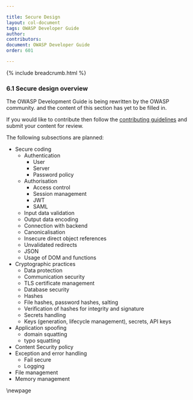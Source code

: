 ```yaml
---

title: Secure Design
layout: col-document
tags: OWASP Developer Guide
author:
contributors:
document: OWASP Developer Guide
order: 601

---
```


{% include breadcrumb.html %}
### 6.1 Secure design overview

The OWASP Development Guide is being rewritten by the OWASP community.
and the content of this section has yet to be filled in.

If you would like to contribute then follow the 
[contributing guidelines](https://github.com/OWASP/www-project-developer-guide/blob/main/CONTRIBUTING.md)
and submit your content for review.

The following subsections are planned:

  * Secure coding
    * Authentication
      * User
      * Server
      * Password policy
    * Authorisation
      * Access control
      * Session management
      * JWT
      * SAML
    * Input data validation
    * Output data encoding
    * Connection with backend
    * Canonicalisation
    * Insecure direct object references
    * Unvalidated redirects
    * JSON
    * Usage of DOM and functions
  * Cryptographic practices
    * Data protection
    * Communication security
    * TLS certificate management
    * Database security
    * Hashes 
    * File hashes, password hashes, salting
    * Verification of hashes for integrity and signature	
    * Secrets handling
    * Keys (generation, lifecycle management), secrets, API keys
  * Application spoofing
    * domain squatting
    * typo squatting
  * Content Security policy
  * Exception and error handling
    * Fail secure
    * Logging
  * File management
  * Memory management

\newpage
